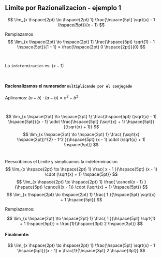 ## Limite por Razionalizacion - ejemplo 1

$$
    \lim_{x \hspace{2pt} \to \hspace{2pt} 1} 
    \frac{\hspace{5pt} \sqrt{x} - 1 \hspace{5pt}}{x - 1} 
$$

Remplazamos
$$
    \lim_{x \hspace{2pt} \to \hspace{2pt} 1} 
    \frac{\hspace{5pt} \sqrt{1} - 1 \hspace{5pt}}{1 - 1} 
    =
    \frac{\hspace{2pt} 0 \hspace{2pt}}{0}
$$


<br>

La `indeterminacion` es: $(x - 1)$


<br>

#### Racionalizamos el numerador `multiplicando por el conjugado`

Aplicamos: $(a + b) \cdot (a - b) = a^{2} - b^{2}$

<br>

$$
    \lim_{x \hspace{2pt} \to \hspace{2pt} 1} 
    \frac{\hspace{5pt} (\sqrt{x} - 1) \hspace{5pt}}{x - 1}
    \cdot
    \frac{\hspace{5pt} (\sqrt{x} + 1) \hspace{5pt}}{(\sqrt{x} + 1)}
$$
$$
    \lim_{x \hspace{2pt} \to \hspace{2pt} 1} 
    \frac{ (\sqrt{x} \hspace{2pt})^{2} - 1^2 }{\hspace{5pt} (x - 1) \cdot (\sqrt{x} + 1) \hspace{5pt}}
$$
<br>

Reescribimos el Limite y simplicamos la indeterminacion
$$
    \lim_{x \hspace{2pt} \to \hspace{2pt} 1} 
    \frac{ x - 1 }{\hspace{5pt} (x - 1) \cdot (\sqrt{x} + 1) \hspace{5pt}}
$$
$$
    \lim_{x \hspace{2pt} \to \hspace{2pt} 1} 
    \frac{ \cancel{x - 1} }{\hspace{5pt} \cancel{(x - 1)} \cdot (\sqrt{x} + 1) \hspace{5pt}}
$$
$$
    \lim_{x \hspace{2pt} \to \hspace{2pt} 1} 
    \frac{ 1 }{\hspace{5pt} \sqrt{x} + 1 \hspace{5pt}}
$$



Remplazamos:

$$
    \lim_{x \hspace{2pt} \to \hspace{2pt} 1} 
    \frac{ 1 }{\hspace{5pt} \sqrt{1} + 1 \hspace{5pt}}
    =
    \frac{1}{\hspace{3pt} 2 \hspace{3pt}}
$$

#### Finalmente:

$$
    \lim_{x \hspace{2pt} \to \hspace{2pt} 1} 
    \frac{\hspace{5pt} \sqrt{x} - 1 \hspace{5pt}}{x - 1} 
    =
    \frac{1}{\hspace{3pt} 2 \hspace{3pt}}
$$